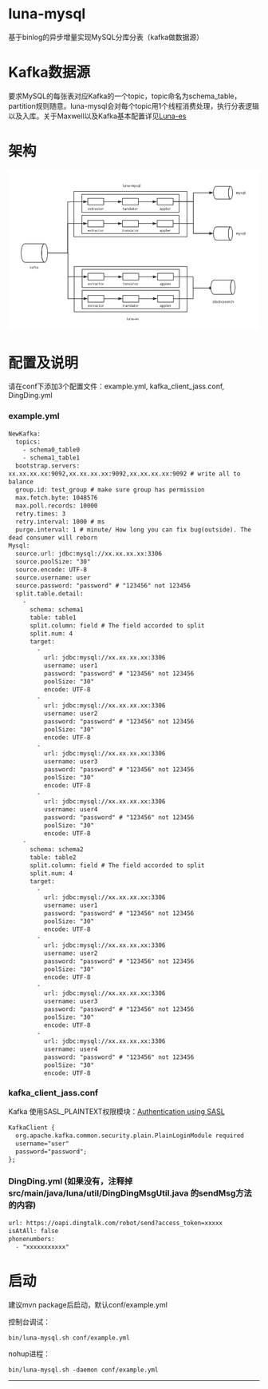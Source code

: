 # luna-mysql
基于binlog的异步增量实现MySQL分库分表（kafka做数据源）

# Kafka数据源
要求MySQL的每张表对应Kafka的一个topic，topic命名为schema_table，partition规则随意。luna-mysql会对每个topic用1个线程消费处理，执行分表逻辑以及入库。关于Maxwell以及Kafka基本配置详见[Luna-es]

# 架构
![kafka之后的架构]( ./luna.png)

# 配置及说明
请在conf下添加3个配置文件：example.yml, kafka_client_jass.conf, DingDing.yml

### example.yml

    NewKafka:
      topics:
        - schema0_table0
        - schema1_table1
      bootstrap.servers: xx.xx.xx.xx:9092,xx.xx.xx.xx:9092,xx.xx.xx.xx:9092 # write all to balance
      group.id: test_group # make sure group has permission
      max.fetch.byte: 1048576
      max.poll.records: 10000
      retry.times: 3
      retry.interval: 1000 # ms  
      purge.interval: 1 # minute/ How long you can fix bug(outside). The dead consumer will reborn 
    Mysql:
      source.url: jdbc:mysql://xx.xx.xx.xx:3306
      source.poolSize: "30"
      source.encode: UTF-8
      source.username: user
      source.password: "password" # "123456" not 123456
      split.table.detail:
        -
          schema: schema1
          table: table1
          split.column: field # The field accorded to split
          split.num: 4 
          target:
            -
              url: jdbc:mysql://xx.xx.xx.xx:3306
              username: user1
              password: "password" # "123456" not 123456
              poolSize: "30"
              encode: UTF-8
            -
              url: jdbc:mysql://xx.xx.xx.xx:3306
              username: user2
              password: "password" # "123456" not 123456
              poolSize: "30"
              encode: UTF-8
            -
              url: jdbc:mysql://xx.xx.xx.xx:3306
              username: user3
              password: "password" # "123456" not 123456
              poolSize: "30"
              encode: UTF-8
            -
              url: jdbc:mysql://xx.xx.xx.xx:3306
              username: user4
              password: "password" # "123456" not 123456
              poolSize: "30"
              encode: UTF-8
        -
          schema: schema2
          table: table2
          split.column: field # The field accorded to split
          split.num: 4 
          target:
            -
              url: jdbc:mysql://xx.xx.xx.xx:3306
              username: user1
              password: "password" # "123456" not 123456
              poolSize: "30"
              encode: UTF-8
            -
              url: jdbc:mysql://xx.xx.xx.xx:3306
              username: user2
              password: "password" # "123456" not 123456
              poolSize: "30"
              encode: UTF-8
            -
              url: jdbc:mysql://xx.xx.xx.xx:3306
              username: user3
              password: "password" # "123456" not 123456
              poolSize: "30"
              encode: UTF-8
            -
              url: jdbc:mysql://xx.xx.xx.xx:3306
              username: user4
              password: "password" # "123456" not 123456
              poolSize: "30"
              encode: UTF-8
              
### kafka_client_jass.conf 

Kafka 使用SASL_PLAINTEXT权限模块：[Authentication using SASL]

    KafkaClient {
      org.apache.kafka.common.security.plain.PlainLoginModule required
      username="user"
      password="password";
    };

### DingDing.yml (如果没有，注释掉src/main/java/luna/util/DingDingMsgUtil.java 的sendMsg方法的内容)

    url: https://oapi.dingtalk.com/robot/send?access_token=xxxxx
    isAtAll: false
    phonenumbers:
      - "xxxxxxxxxxx"

# 启动

建议mvn package后启动，默认conf/example.yml

控制台调试：

    bin/luna-mysql.sh conf/example.yml
    
nohup进程：

    bin/luna-mysql.sh -daemon conf/example.yml

--------------------------------
[Authentication using SASL]:https://docs.confluent.io/current/kafka/sasl.html "Authentication using SASL"
[Luna-es]:https://github.com/sanguinar/luna-es "Luna-es"
